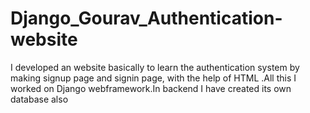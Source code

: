 # Django_Gourav_Authentication-website
I developed an website basically to learn the authentication system by making signup page and signin page, with the help of  HTML .All this I worked on Django webframework.In backend I have created its own database also
